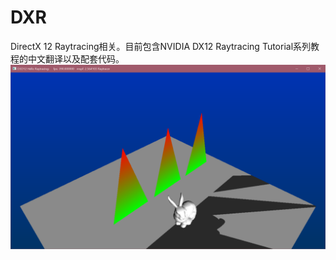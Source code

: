 # DXR
DirectX 12 Raytracing相关。目前包含NVIDIA DX12 Raytracing Tutorial系列教程的中文翻译以及配套代码。
![D3D12HelloWorlds](D3D12HelloRaytracing/src/D3D12HelloWorlds.png)
